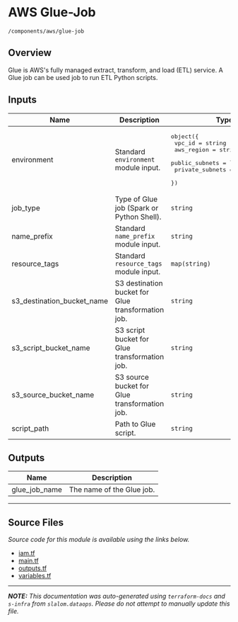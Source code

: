 
# AWS Glue-Job

`/components/aws/glue-job`

## Overview


Glue is AWS's fully managed extract, transform, and load (ETL) service. A Glue job can be used job to run ETL Python scripts.

## Inputs

| Name | Description | Type | Default | Required |
|------|-------------|------|---------|:-----:|
| environment | Standard `environment` module input. | <pre>object({<br>    vpc_id          = string<br>    aws_region      = string<br>    public_subnets  = list(string)<br>    private_subnets = list(string)<br>  })</pre> | n/a | yes |
| job\_type | Type of Glue job (Spark or Python Shell). | `string` | n/a | yes |
| name\_prefix | Standard `name_prefix` module input. | `string` | n/a | yes |
| resource\_tags | Standard `resource_tags` module input. | `map(string)` | n/a | yes |
| s3\_destination\_bucket\_name | S3 destination bucket for Glue transformation job. | `string` | n/a | yes |
| s3\_script\_bucket\_name | S3 script bucket for Glue transformation job. | `string` | n/a | yes |
| s3\_source\_bucket\_name | S3 source bucket for Glue transformation job. | `string` | n/a | yes |
| script\_path | Path to Glue script. | `string` | n/a | yes |

## Outputs

| Name | Description |
|------|-------------|
| glue\_job\_name | The name of the Glue job. |

---------------------

## Source Files

_Source code for this module is available using the links below._

* [iam.tf](iam.tf)
* [main.tf](main.tf)
* [outputs.tf](outputs.tf)
* [variables.tf](variables.tf)

---------------------

_**NOTE:** This documentation was auto-generated using
`terraform-docs` and `s-infra` from `slalom.dataops`.
Please do not attempt to manually update this file._
